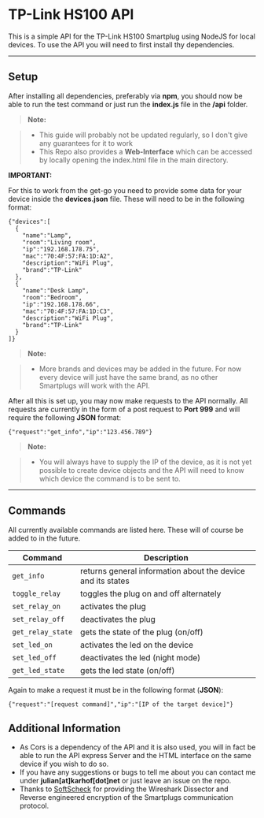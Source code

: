 TP-Link HS100 API
===================

This is a simple API for the TP-Link HS100 Smartplug using NodeJS for local devices.
To use the API you will need to first install thy dependencies.

----------

Setup
-------------

After installing all dependencies, preferably via **npm**, you should now be able to run the test command or just run the **index.js** file in the **/api** folder.

> **Note:**

> - This guide will probably not be updated regularly, so I don't give any guarantees for it to work 
> - This Repo also provides a **Web-Interface** which can be accessed by locally opening the index.html file in the main directory.


**IMPORTANT:**

For this to work from the get-go you need to provide some data for your device inside the **devices.json** file. These will need to be in the following format:

```
{"devices":[
  {
    "name":"Lamp",
    "room":"Living room",
    "ip":"192.168.178.75",
    "mac":"70:4F:57:FA:1D:A2",
    "description":"WiFi Plug",
    "brand":"TP-Link"
  },
  {
    "name":"Desk Lamp",
    "room":"Bedroom",
    "ip":"192.168.178.66",
    "mac":"70:4F:57:FA:1D:C3",
    "description":"WiFi Plug",
    "brand":"TP-Link"
  }
]}
```

> **Note:**

> - More brands and devices may be added in the future. For now every device will just have the same brand, as no other Smartplugs will work with the API.

After all this is set up, you may now make requests to the API normally.
All requests are currently in the form of a post request to **Port 999** and will require the following **JSON** format:

```
{"request":"get_info","ip":"123.456.789"}
```
> **Note:**

> - You will always have to supply the IP of the device, as it is not yet possible to create device objects and the API will need to know which device the command is to be sent to.

----------

Commands
-------------

All currently available commands are listed here. These will of course be added to in the future.


Command  			| Description
-------- 				| ---
`get_info` 			| returns general information about the device and its states
`toggle_relay` 	| toggles the plug on and off alternately
`set_relay_on` 	| activates the plug
`set_relay_off`	| deactivates the plug
`get_relay_state`	| gets the state of the plug (on/off)
`set_led_on`		| activates the led on the device
`set_led_off`		| deactivates the led (night mode)
`get_led_state`	| gets the led state (on/off)

Again to make a request it must be in the following format (**JSON**):
```
{"request":"[request command]","ip":"[IP of the target device]"}
```

Additional Information
-------

- As Cors is a dependency of the API and it is also used, you will in fact be able to run the API express Server and the HTML interface on the same device if you wish to do so.
- If you have any suggestions or bugs to tell me about you can contact me under **julian[at]karhof[dot]net** or just leave an issue on the repo.
- Thanks to [SoftScheck](https://github.com/softScheck/) for providing the Wireshark Dissector and Reverse engineered encryption of the Smartplugs communication protocol.
